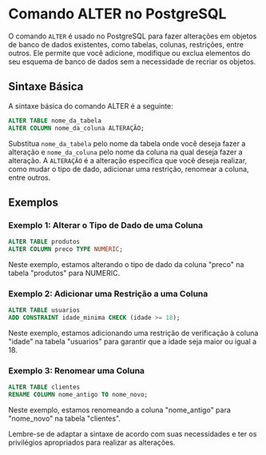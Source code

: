 # Comando ALTER no PostgreSQL

O comando `ALTER` é usado no PostgreSQL para fazer alterações em objetos de banco de dados existentes, como tabelas, colunas, restrições, entre outros. Ele permite que você adicione, modifique ou exclua elementos do seu esquema de banco de dados sem a necessidade de recriar os objetos.

## Sintaxe Básica

A sintaxe básica do comando ALTER é a seguinte:

```sql
ALTER TABLE nome_da_tabela
ALTER COLUMN nome_da_coluna ALTERAÇÃO;
```

Substitua `nome_da_tabela` pelo nome da tabela onde você deseja fazer a alteração e `nome_da_coluna` pelo nome da coluna na qual deseja fazer a alteração. A `ALTERAÇÃO` é a alteração específica que você deseja realizar, como mudar o tipo de dado, adicionar uma restrição, renomear a coluna, entre outros.

## Exemplos

### Exemplo 1: Alterar o Tipo de Dado de uma Coluna

```sql
ALTER TABLE produtos
ALTER COLUMN preco TYPE NUMERIC;
```

Neste exemplo, estamos alterando o tipo de dado da coluna "preco" na tabela "produtos" para NUMERIC.

### Exemplo 2: Adicionar uma Restrição a uma Coluna

```sql
ALTER TABLE usuarios
ADD CONSTRAINT idade_minima CHECK (idade >= 18);
```

Neste exemplo, estamos adicionando uma restrição de verificação à coluna "idade" na tabela "usuarios" para garantir que a idade seja maior ou igual a 18.

### Exemplo 3: Renomear uma Coluna

```sql
ALTER TABLE clientes
RENAME COLUMN nome_antigo TO nome_novo;
```

Neste exemplo, estamos renomeando a coluna "nome_antigo" para "nome_novo" na tabela "clientes".

Lembre-se de adaptar a sintaxe de acordo com suas necessidades e ter os privilégios apropriados para realizar as alterações.
